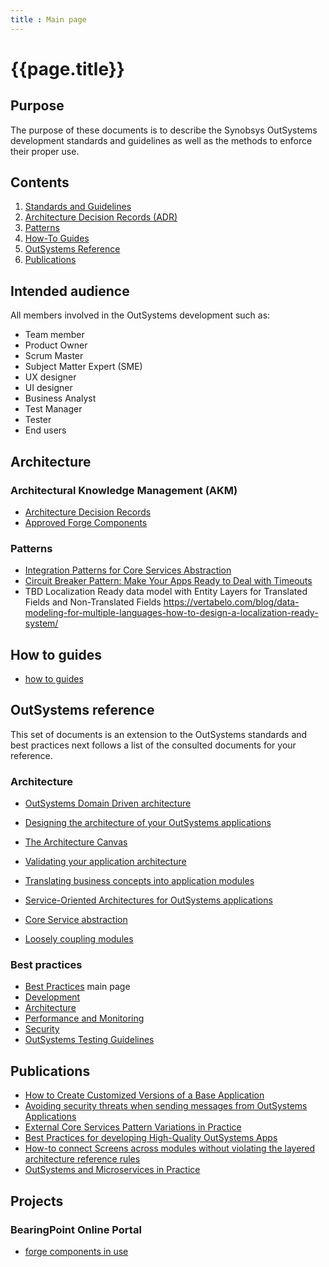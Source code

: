 ```yaml
---
title : Main page
---
```

# {{page.title}}

## Purpose

The purpose of these documents is to describe the Synobsys OutSystems development standards and guidelines as well as the methods to enforce their proper use.

## Contents

1. [Standards and Guidelines](standards\intro.html)
1. [Architecture Decision Records (ADR)](adr\intro.html)
1. [Patterns](#patterns)
1. [How-To Guides](#how-to-guides)
1. [OutSystems Reference](#outsystems-reference)
1. [Publications](#publications)

## Intended audience

All members involved in the OutSystems development such as:

* Team member
* Product Owner
* Scrum Master
* Subject Matter Expert (SME)
* UX designer
* UI designer
* Business Analyst
* Test Manager
* Tester
* End users

## Architecture

### Architectural Knowledge Management (AKM)

* [Architecture Decision Records](adr\intro.html)
* [Approved Forge Components](adr\approved-forge-components.html)

### Patterns

* [Integration Patterns for Core Services Abstraction](https://success.outsystems.com/Support/Enterprise_Customers/Maintenance_and_Operations/Designing_the_Architecture_of_Your_OutSystems_Applications/05_Integration_Patterns_for_Core_Services_Abstraction)
* [Circuit Breaker Pattern: Make Your Apps Ready to Deal with Timeouts](https://www.outsystems.com/blog/posts/circuit-breaker-pattern/)
* TBD Localization Ready data model with Entity Layers for Translated Fields and Non-Translated Fields <https://vertabelo.com/blog/data-modeling-for-multiple-languages-how-to-design-a-localization-ready-system/>

## How to guides

* [how to guides](how-to\intro.html)

## OutSystems reference

This set of documents is an extension to the OutSystems standards and best practices next follows a list of the consulted documents for your reference.

### Architecture

* <a href="https://success.outsystems.com/Documentation/Best_Practices/Architecture/OutSystems_Domain_Driven_Architecture" target="_blank">OutSystems Domain Driven architecture</a>
* [Designing the architecture of your OutSystems applications](https://success.outsystems.com/Support/Enterprise_Customers/Maintenance_and_Operations/Designing_the_Architecture_of_Your_OutSystems_Applications)
* [The Architecture Canvas](https://success.outsystems.com/Support/Enterprise_Customers/Maintenance_and_Operations/Designing_the_Architecture_of_Your_OutSystems_Applications/The_Architecture_Canvas)
* [Validating your application architecture](https://success.outsystems.com/Support/Enterprise_Customers/Maintenance_and_Operations/Designing_the_Architecture_of_Your_OutSystems_Applications/Validating_your_application_architecture)
* [Translating business concepts into application modules](https://success.outsystems.com/Support/Enterprise_Customers/Maintenance_and_Operations/Designing_the_Architecture_of_Your_OutSystems_Applications/02_Translating_business_concepts_into_application_modules)
* [Service-Oriented Architectures for OutSystems applications](https://success.outsystems.com/Support/Enterprise_Customers/Maintenance_and_Operations/Designing_the_architecture_of_your_OutSystems_applications/04_Service-Oriented_Architectures_for_OutSystems_applications)
* [Core Service abstraction](https://success.outsystems.com/Support/Enterprise_Customers/Maintenance_and_Operations/Designing_the_architecture_of_your_OutSystems_applications/05_Service_architecture_patterns/01_Core_Service_abstraction)

* [Loosely coupling modules](https://success.outsystems.com/Support/Enterprise_Customers/Maintenance_and_Operations/Designing_the_architecture_of_your_OutSystems_applications/05_Service_architecture_patterns/02_Loosely_coupling_modules)

### Best practices

* [Best Practices](https://success.outsystems.com/Documentation/Best_Practices) main page
* [Development](https://success.outsystems.com/Documentation/Best_Practices/Development)
* [Architecture](https://success.outsystems.com/Documentation/Best_Practices/Architecture)
* [Performance and Monitoring](https://success.outsystems.com/Documentation/Best_Practices/Performance_and_Monitoring)
* [Security](https://success.outsystems.com/Documentation/Best_Practices/Security)
* [OutSystems Testing Guidelines](https://success.outsystems.com/Documentation/Best_Practices/OutSystems_Testing_Guidelines)

## Publications

* [How to Create Customized Versions of a Base Application](https://itnext.io/how-to-dynamically-import-the-customized-product-theme-in-the-base-product-b10b534e3e1a)
* [Avoiding security threats when sending messages from OutSystems Applications](https://medium.com/@pschmeddes/avoiding-security-threats-when-sending-messages-from-outsystems-applications-79bb03dd7bf9)
* [External Core Services Pattern Variations in Practice](https://itnext.io/external-core-services-pattern-variations-in-practice-bdcb1da07b5b)
* [Best Practices for developing High-Quality OutSystems Apps](https://itnext.io/best-practices-for-developing-high-quality-outsystems-apps-bfbfc6d67081)
* [How-to connect Screens across modules without violating the layered architecture reference rules](https://itnext.io/how-to-connect-outsystems-web-screens-across-espaces-without-violating-the-no-side-reference-rule-b03f8aae16ac)
* [OutSystems and Microservices in Practice](https://itnext.io/outsystems-and-microservices-in-practice-9b8038e58cb4)

## Projects

### BearingPoint Online Portal

* [forge components in use](bearingpoint-forge-components.md)
